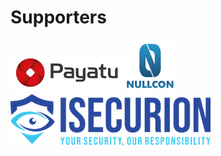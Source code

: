 # Supporters

 [![](.gitbook/assets/payatu_logo.png)](https://payatu.com/)  [![](.gitbook/assets/nullcon.png)](https://nullcon.net/)  [![](.gitbook/assets/isecurion.png)](https://isecurion.com/)

